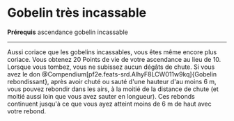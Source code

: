 # Gobelin très incassable

<p><span id="ctl00_MainContent_DetailedOutput"><strong>Prérequis</strong> ascendance gobelin incassable<br></span></p>
<hr>
<p>Aussi coriace que les gobelins incassables, vous êtes même encore plus coriace. Vous obtenez 20 Points de vie de votre ascendance au lieu de 10. Lorsque vous tombez, vous ne subissez aucun dégâts de chute. Si vous avez le don @Compendium[pf2e.feats-srd.AlhyF8LCW011w9kq]{Gobelin rebondissant}, après avoir chuté ou sauté d'une hauteur d'au moins 6 m, vous pouvez rebondir dans les airs, à la moitié de la distance de chute (et moitié aussi loin que vous avez sauter en longueur). Ces rebonds continuent jusqu'à ce que vous ayez atteint moins de 6 m de haut avec votre rebond.&nbsp;</p>